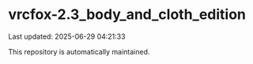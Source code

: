 # vrcfox-2.3_body_and_cloth_edition

Last updated: 2025-06-29 04:21:33

This repository is automatically maintained.

